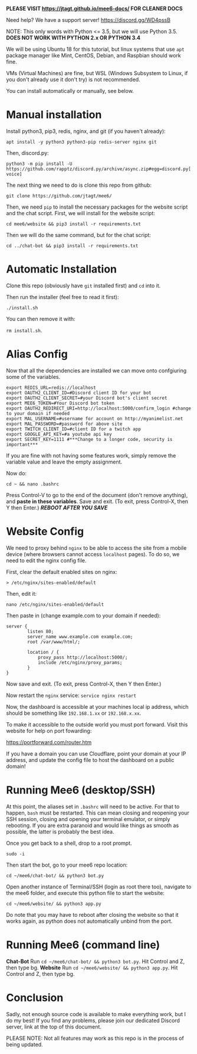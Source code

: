 **PLEASE VISIT https://jtagt.github.io/mee6-docs/ FOR CLEANER DOCS**

Need help? We have a support server! https://discord.gg/WD4pssB

NOTE: This only words with Python <= 3.5, but we will use Python 3.5. **DOES NOT WORK WITH PYTHON 2.x OR PYTHON 3.4**

We will be using Ubuntu 18 for this tutorial, but linux systems that use `apt` package manager like Mint, CentOS, Debian, and Raspbian should work fine.

VMs (Virtual Machines) are fine, but WSL (Windows Subsystem to Linux, if you don't already use it don't try) is not recommended.

You can install automatically or manually, see below.
# Manual installation

Install python3, pip3, redis, nginx, and git (if you haven't already):

`apt install -y python3 python3-pip redis-server nginx git`

Then, discord.py:

`python3 -m pip install -U https://github.com/rapptz/discord.py/archive/async.zip#egg=discord.py[voice]`

The next thing we need to do is clone this repo from github:

`git clone https://github.com/jtagt/mee6/`

Then, we need `pip` to install the necessary packages for the website script and the chat script. First, we will install for the website script:

`cd mee6/website && pip3 install -r requirements.txt`

Then we will do the same command, but for the chat script:

`cd ../chat-bot && pip3 install -r requirements.txt`

# Automatic Installation

Clone this repo (obviously have `git` installed first) and `cd` into it.

Then run the installer (feel free to read it first):

`./install.sh`

You can then remove it with:

`rm install.sh`.

# Alias Config
Now that all the dependencies are installed we can move onto confgiuring some of the variables.
```
export REDIS_URL=redis://localhost
export OAUTH2_CLIENT_ID=#Discord client ID for your bot
export OAUTH2_CLIENT_SECRET=#your Discord bot's client secret
export MEE6_TOKEN=#Your Discord bot token
export OAUTH2_REDIRECT_URI=http://localhost:5000/confirm_login #change to your domain if needed
export MAL_USERNAME=#username for account on http://myanimelist.net
export MAL_PASSWORD=#password for above site
export TWITCH_CLIENT_ID=#client ID for a twitch app
export GOOGLE_API_KEY=#a youtube api key
export SECRET_KEY=1111 #***Change to a longer code, security is important***
```
If you are fine with not having some features work, simply remove the variable value and leave the empty assignment.

Now do:

`cd ~ && nano .bashrc`

Press Control-V to go to the end of the document (don't remove anything), and **paste in these variables**. Save and exit.
(To exit, press Control-X, then Y then Enter.)
***REBOOT AFTER YOU SAVE***

# Website Config

We need to proxy behind `nginx` to be able to access the site from a mobile device (where browsers cannot access `localhost` pages). To do so, we need to edit the nginx config file.

First, clear the default enabled sites on nginx:

`> /etc/nginx/sites-enabled/default`

Then, edit it:

`nano /etc/nginx/sites-enabled/default`

Then paste in (change example.com to your domain if needed):
```
server {
        listen 80;
        server_name www.example.com example.com;
        root /var/www/html/;
        
        location / {
            proxy_pass http://localhost:5000/;
            include /etc/nginx/proxy_params;
        }
}
```
Now save and exit.
(To exit, press Control-X, then Y then Enter.)

Now restart the `nginx` service:
`service nginx restart`

Now, the dashboard is accessible at your machines local ip address, which should be something like `192.168.1.xx` or `192.168.x.xx`.

To make it accessible to the outside world you must port forward. Visit this website for help on port fowarding:

https://portforward.com/router.htm

If you have a domain you can use Cloudflare, point your domain at your IP address, and update the config file to host the dashboard on a public domain!


# Running Mee6 (desktop/SSH)

At this point, the aliases set in `.bashrc` will need to be active. For that to happen, `bash` must be restarted. This can mean closing and reopening your SSH session, closing and opening your terminal emulator, or simply rebooting. If you are extra paranoid and would like things as smooth as possible, the latter is probably the best idea.

Once you get back to a shell, drop to a root prompt.

`sudo -i`

Then start the bot, go to your mee6 repo location:

`cd ~/mee6/chat-bot/ && python3 bot.py`

Open another instance of Terminal/SSH (login as root there too), navigate to the mee6 folder, and execute this python file to start the website:

`cd ~/mee6/website/ && python3 app.py`

Do note that you may have to reboot after closing the website so that it works again, 
as python does not automatically unbind from the port.

# Running Mee6 (command line)
**Chat-Bot**
Run `cd ~/mee6/chat-bot/ && python3 bot.py`. Hit Control and Z, then type bg.
**Website**
Run `cd ~/mee6/website/ && python3 app.py`. Hit Control and Z, then type bg.

# Conclusion

Sadly, not enough source code is available to make everything work, but I do my best!
If you find any problems, please join our dedicated Discord server, link at the top of this document.

PLEASE NOTE: Not all features may work as this repo is in the process of being updated.

